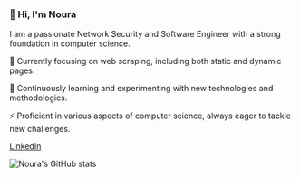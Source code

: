 ### 👋 Hi, I'm Noura 

I am a passionate Network Security and Software Engineer with a strong foundation in computer science.

🔭 Currently focusing on web scraping, including both static and dynamic pages.

🌱 Continuously learning and experimenting with new technologies and methodologies.

⚡ Proficient in various aspects of computer science, always eager to tackle new challenges.

[LinkedIn](https://www.linkedin.com/in/noura-layachi-b6a276213/)


![Noura's GitHub stats](https://github-readme-stats.vercel.app/api?username=Buroko&show_icons=true&theme=radical)
